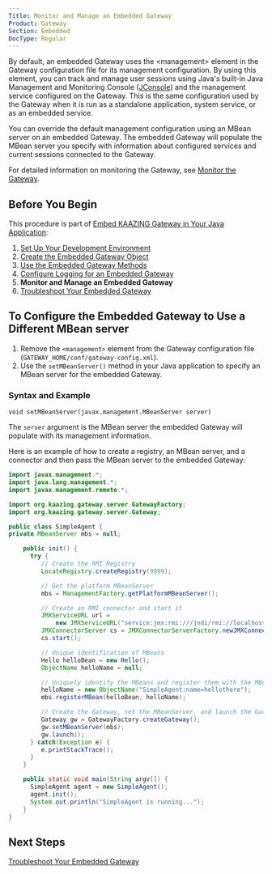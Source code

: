 ```yaml
---
Title: Monitor and Manage an Embedded Gateway
Product: Gateway
Section: Embedded
DocType: Regular
---
```


By default, an embedded Gateway uses the \<management\> element in the Gateway configuration file for its management configuration. By using this element, you can track and manage user sessions using Java's built-in Java Management and Monitoring Console ([JConsole](http://docs.oracle.com/javase/7/docs/technotes/guides/management/jconsole.html)) and the management service configured on the Gateway. This is the same configuration used by the Gateway when it is run as a standalone application, system service, or as an embedded service.

You can override the default management configuration using an MBean server on an embedded Gateway. The embedded Gateway will populate the MBean server you specify with information about configured services and current sessions connected to the Gateway.

For detailed information on monitoring the Gateway, see [Monitor the Gateway](../management/o_monitor.md).

Before You Begin
----------------

This procedure is part of [Embed KAAZING Gateway in Your Java Application](../embedded-gateway/o_embedded_gateway.md):

1.  [Set Up Your Development Environment](../embedded-gateway/p_embedded_gateway_setup.md)
2.  [Create the Embedded Gateway Object](../embedded-gateway/p_embedded_gateway_object.md)
3.  [Use the Embedded Gateway Methods](../embedded-gateway/p_embedded_gateway_methods.md)
4.  [Configure Logging for an Embedded Gateway](../embedded-gateway/p_embedded_gateway_logging.md)
5.  **Monitor and Manage an Embedded Gateway**
6.  [Troubleshoot Your Embedded Gateway](../embedded-gateway/p_embedded_gateway_troubleshoot.md)

To Configure the Embedded Gateway to Use a Different MBean server
-----------------------------------------------------------------

1.  Remove the `<management>` element from the Gateway configuration file (`GATEWAY_HOME/conf/gateway-config.xml`).
2.  Use the `setMBeanServer()` method in your Java application to specify an MBean server for the embedded Gateway.

### Syntax and Example

`void setMBeanServer(javax.management.MBeanServer server)`

The `server` argument is the MBean server the embedded Gateway will populate with its management information.

Here is an example of how to create a registry, an MBean server, and a connector and then pass the MBean server to the embedded Gateway:

``` java
import javax.management.*;
import java.lang.management.*;
import javax.management.remote.*;

import org.kaazing.gateway.server.GatewayFactory;
import org.kaazing.gateway.server.Gateway;

public class SimpleAgent {
private MBeanServer mbs = null;

    public init() {
      try {
         // Create the RMI Registry
         LocateRegistry.createRegistry(9999);

         // Get the platform MBeanServer
         mbs = ManagementFactory.getPlatformMBeanServer();

         // Create an RMI connector and start it
         JMXServiceURL url =
             new JMXServiceURL("service:jmx:rmi:///jndi/rmi://localhost:9999/server");
         JMXConnectorServer cs = JMXConnectorServerFactory.newJMXConnectorServer(url, null, mbs);
         cs.start();

         // Unique identification of MBeans
         Hello helloBean = new Hello();
         ObjectName helloName = null;

         // Uniquely identify the MBeans and register them with the MBeanServer
         helloName = new ObjectName("SimpleAgent:name=hellothere");
         mbs.registerMBean(helloBean, helloName);

         // Create the Gateway, set the MBeanServer, and launch the Gateway
         Gateway gw = GatewayFactory.createGateway();
         gw.setMBeanServer(mbs);
         gw.launch();
      } catch(Exception e) {
         e.printStackTrace();
      }
    }

    public static void main(String argv[]) {
      SimpleAgent agent = new SimpleAgent();
      agent.init();
      System.out.println("SimpleAgent is running...");
    }
}
```

Next Steps
----------

[Troubleshoot Your Embedded Gateway](../embedded-gateway/p_embedded_gateway_troubleshoot.md)
